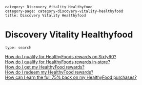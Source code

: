 ```meta-category
category: Discovery Vitality Healthyfood
category-page: category-discovery-vitality-healthyfood
title: Discovery Vitality Healthyfood
```
# Discovery Vitality Healthyfood

```component
type: search 
```

[How do I qualify for HealthyFoods rewards on Sixty60?](pages://discovery-vitality-healthyfood-how-do-I-qualify-for-healthyfoods-rewards-on-Sixty60)  
[How do I qualify for HealthyFoods rewards in-store?](pages://discovery-vitality-healthyfood-how-do-I-qualify-for-healthyfoods-rewards-in-store)  
[How do I get my HealthyFood rewards?](pages://discovery-vitality-healthyfood-how-do-I-get-my-healthyfood-rewards)  
[How do I redeem my HealthyFood rewards?](pages://discovery-vitality-healthyfood-how-do-I-redeem-my-healthyfood-rewards)  
[How can I earn the full 75% back on my HealthyFood purchases?](pages://discovery-vitality-healthyfood-how-can-I-earn-the-full-75-back-on-my-healthyfood-purchases)  

